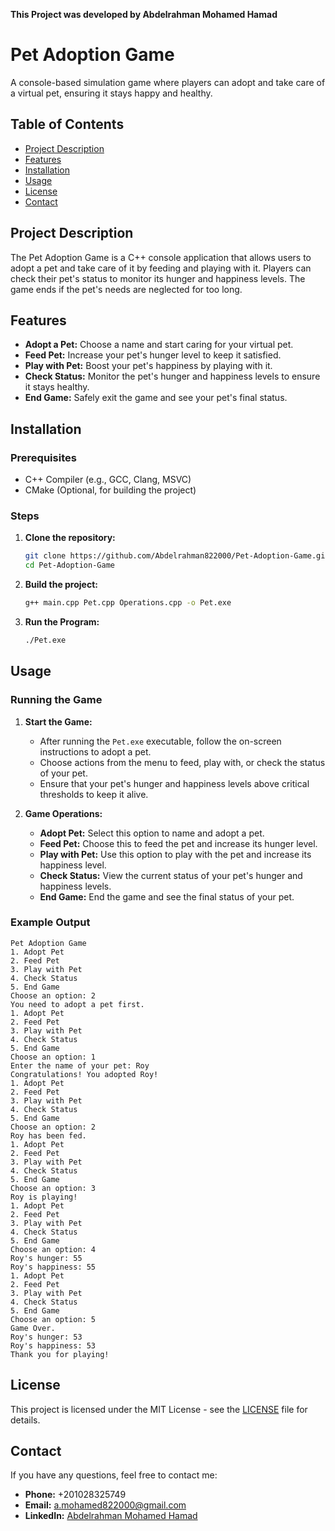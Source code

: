 **This Project was developed by Abdelrahman Mohamed Hamad**

# Pet Adoption Game

A console-based simulation game where players can adopt and take care of a virtual pet, ensuring it stays happy and healthy.

## Table of Contents
- [Project Description](#project-description)
- [Features](#features)
- [Installation](#installation)
- [Usage](#usage)
- [License](#license)
- [Contact](#contact)

## Project Description

The Pet Adoption Game is a C++ console application that allows users to adopt a pet and take care of it by feeding and playing with it. Players can check their pet's status to monitor its hunger and happiness levels. The game ends if the pet's needs are neglected for too long.

## Features

- **Adopt a Pet:** Choose a name and start caring for your virtual pet.
- **Feed Pet:** Increase your pet's hunger level to keep it satisfied.
- **Play with Pet:** Boost your pet's happiness by playing with it.
- **Check Status:** Monitor the pet's hunger and happiness levels to ensure it stays healthy.
- **End Game:** Safely exit the game and see your pet's final status.

## Installation

### Prerequisites

- C++ Compiler (e.g., GCC, Clang, MSVC)
- CMake (Optional, for building the project)

### Steps

1. **Clone the repository:**
    ```bash
    git clone https://github.com/Abdelrahman822000/Pet-Adoption-Game.git
    cd Pet-Adoption-Game
    ```

2. **Build the project:**
    ```bash
    g++ main.cpp Pet.cpp Operations.cpp -o Pet.exe
    ```

3. **Run the Program:**
    ```bash
    ./Pet.exe
    ```

## Usage

### Running the Game

1. **Start the Game:**
    - After running the `Pet.exe` executable, follow the on-screen instructions to adopt a pet.
    - Choose actions from the menu to feed, play with, or check the status of your pet.
    - Ensure that your pet's hunger and happiness levels above critical thresholds to keep it alive.

2. **Game Operations:**
    - **Adopt Pet:** Select this option to name and adopt a pet.
    - **Feed Pet:** Choose this to feed the pet and increase its hunger level.
    - **Play with Pet:** Use this option to play with the pet and increase its happiness level.
    - **Check Status:** View the current status of your pet's hunger and happiness levels.
    - **End Game:** End the game and see the final status of your pet.

### Example Output

```
Pet Adoption Game 
1. Adopt Pet      
2. Feed Pet       
3. Play with Pet  
4. Check Status   
5. End Game       
Choose an option: 2
You need to adopt a pet first.
1. Adopt Pet
2. Feed Pet
3. Play with Pet
4. Check Status
5. End Game
Choose an option: 1
Enter the name of your pet: Roy
Congratulations! You adopted Roy!
1. Adopt Pet
2. Feed Pet
3. Play with Pet
4. Check Status
5. End Game
Choose an option: 2
Roy has been fed.
1. Adopt Pet
2. Feed Pet
3. Play with Pet
4. Check Status
5. End Game
Choose an option: 3
Roy is playing!
1. Adopt Pet
2. Feed Pet
3. Play with Pet
4. Check Status
5. End Game
Choose an option: 4
Roy's hunger: 55
Roy's happiness: 55
1. Adopt Pet
2. Feed Pet
3. Play with Pet
4. Check Status
5. End Game
Choose an option: 5
Game Over.
Roy's hunger: 53
Roy's happiness: 53
Thank you for playing!
```

## License

This project is licensed under the MIT License - see the [LICENSE](LICENSE) file for details.

## Contact

If you have any questions, feel free to contact me:
- **Phone:** +201028325749
- **Email:** a.mohamed822000@gmail.com
- **LinkedIn:** [Abdelrahman Mohamed Hamad](https://www.linkedin.com/in/abdelrahman-mohamed-a1956b247/)
